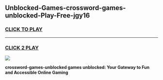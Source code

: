 
## Unblocked-Games-crossword-games-unblocked-Play-Free-jgy16
<h3>
<a href="https://premium76.site?title=crossword-games-unblocked&ref=22A">CLICK TO PLAY</a></h3>
<hr>

<h3>
<a href="https://premium76.site?title=crossword-games-unblocked&ref=22A">CLICK 2 PLAY</a>
  
</h3>

<a href="https://premium76.site?title=crossword-games-unblocked&ref=22A"><img src="https://clearcache.store/games.png"></a>


**crossword-games-unblocked games unblocked: Your Gateway to Fun and Accessible Online Gaming**
